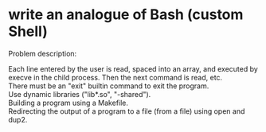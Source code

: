 # write an analogue of Bash (custom Shell)
Problem description:  

Each line entered by the user is read, spaced into an array, and executed by execve in the child process. Then the next command is read, etc.
<br/>
There must be an "exit" builtin command to exit the program.
<br/>
Use dynamic libraries ("lib*.so", "-shared").
<br/>
Building a program using a Makefile.
<br/>
Redirecting the output of a program to a file (from a file) using open and dup2.
